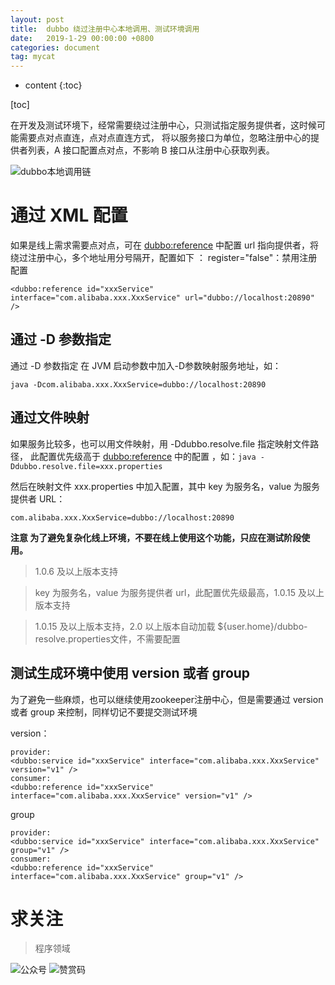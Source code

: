 ```yaml
---
layout: post
title:  dubbo 绕过注册中心本地调用、测试环境调用
date:   2019-1-29 00:00:00 +0800
categories: document
tag: mycat
---
```


* content
{:toc}
<!-- TOC -->
[toc]

在开发及测试环境下，经常需要绕过注册中心，只测试指定服务提供者，这时候可能需要点对点直连，点对点直连方式，
将以服务接口为单位，忽略注册中心的提供者列表，A 接口配置点对点，不影响 B 接口从注册中心获取列表。

![dubbo本地调用链](https://torgor.github.io/styles/images/dubbo/dubbo-directly.jpg) 

# 通过 XML 配置

如果是线上需求需要点对点，可在 <dubbo:reference> 中配置 url 指向提供者，将绕过注册中心，多个地址用分号隔开，配置如下 ：
register="false"：禁用注册配置
```
<dubbo:reference id="xxxService" interface="com.alibaba.xxx.XxxService" url="dubbo://localhost:20890" />
```

## 通过 -D 参数指定

通过 -D 参数指定
在 JVM 启动参数中加入-D参数映射服务地址，如：
```
java -Dcom.alibaba.xxx.XxxService=dubbo://localhost:20890
```

## 通过文件映射
如果服务比较多，也可以用文件映射，用 -Ddubbo.resolve.file 指定映射文件路径，
此配置优先级高于 <dubbo:reference> 中的配置 ，如：``java -Ddubbo.resolve.file=xxx.properties``

然后在映射文件 xxx.properties 中加入配置，其中 key 为服务名，value 为服务提供者 URL：

```
com.alibaba.xxx.XxxService=dubbo://localhost:20890
```
**注意 为了避免复杂化线上环境，不要在线上使用这个功能，只应在测试阶段使用。**

> 1.0.6 及以上版本支持
  
>  key 为服务名，value 为服务提供者 url，此配置优先级最高，1.0.15 及以上版本支持 
  
>  1.0.15 及以上版本支持，2.0 以上版本自动加载 ${user.home}/dubbo-resolve.properties文件，不需要配置 

## 测试生成环境中使用 version 或者 group 
为了避免一些麻烦，也可以继续使用zookeeper注册中心，但是需要通过 version 或者 group 来控制，同样切记不要提交测试环境

version：
```
provider:
<dubbo:service id="xxxService" interface="com.alibaba.xxx.XxxService" version="v1" />
consumer:
<dubbo:reference id="xxxService" interface="com.alibaba.xxx.XxxService" version="v1" />
```
group
```
provider:
<dubbo:service id="xxxService" interface="com.alibaba.xxx.XxxService" group="v1" />
consumer:
<dubbo:reference id="xxxService" interface="com.alibaba.xxx.XxxService" group="v1" />
```


# 求关注
> 程序领域

![公众号](https://torgor.github.io/styles/images/my-public-ma.png)
![赞赏码](https://torgor.github.io/styles/images/my-zanshang-ma.jpg)